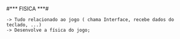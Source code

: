#*** FISICA ***#
 
	-> Tudo relacionado ao jogo ( chama Interface, recebe dados do teclado, ...)
	-> Desenvolve a física do jogo;
